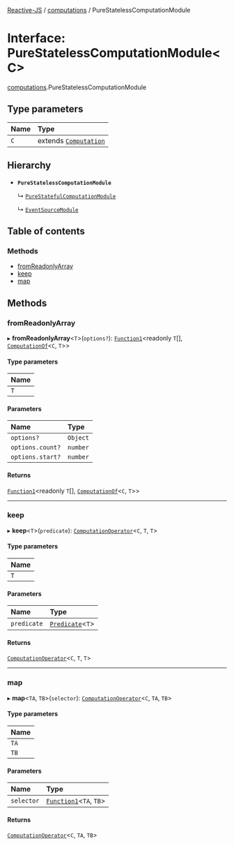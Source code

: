 [Reactive-JS](../README.md) / [computations](../modules/computations.md) / PureStatelessComputationModule

# Interface: PureStatelessComputationModule<C\>

[computations](../modules/computations.md).PureStatelessComputationModule

## Type parameters

| Name | Type |
| :------ | :------ |
| `C` | extends [`Computation`](computations.Computation.md) |

## Hierarchy

- **`PureStatelessComputationModule`**

  ↳ [`PureStatefulComputationModule`](computations.PureStatefulComputationModule.md)

  ↳ [`EventSourceModule`](events_EventSource.EventSourceModule.md)

## Table of contents

### Methods

- [fromReadonlyArray](computations.PureStatelessComputationModule.md#fromreadonlyarray)
- [keep](computations.PureStatelessComputationModule.md#keep)
- [map](computations.PureStatelessComputationModule.md#map)

## Methods

### fromReadonlyArray

▸ **fromReadonlyArray**<`T`\>(`options?`): [`Function1`](../modules/functions.md#function1)<readonly `T`[], [`ComputationOf`](../modules/computations.md#computationof)<`C`, `T`\>\>

#### Type parameters

| Name |
| :------ |
| `T` |

#### Parameters

| Name | Type |
| :------ | :------ |
| `options?` | `Object` |
| `options.count?` | `number` |
| `options.start?` | `number` |

#### Returns

[`Function1`](../modules/functions.md#function1)<readonly `T`[], [`ComputationOf`](../modules/computations.md#computationof)<`C`, `T`\>\>

___

### keep

▸ **keep**<`T`\>(`predicate`): [`ComputationOperator`](../modules/computations.md#computationoperator)<`C`, `T`, `T`\>

#### Type parameters

| Name |
| :------ |
| `T` |

#### Parameters

| Name | Type |
| :------ | :------ |
| `predicate` | [`Predicate`](../modules/functions.md#predicate)<`T`\> |

#### Returns

[`ComputationOperator`](../modules/computations.md#computationoperator)<`C`, `T`, `T`\>

___

### map

▸ **map**<`TA`, `TB`\>(`selector`): [`ComputationOperator`](../modules/computations.md#computationoperator)<`C`, `TA`, `TB`\>

#### Type parameters

| Name |
| :------ |
| `TA` |
| `TB` |

#### Parameters

| Name | Type |
| :------ | :------ |
| `selector` | [`Function1`](../modules/functions.md#function1)<`TA`, `TB`\> |

#### Returns

[`ComputationOperator`](../modules/computations.md#computationoperator)<`C`, `TA`, `TB`\>
